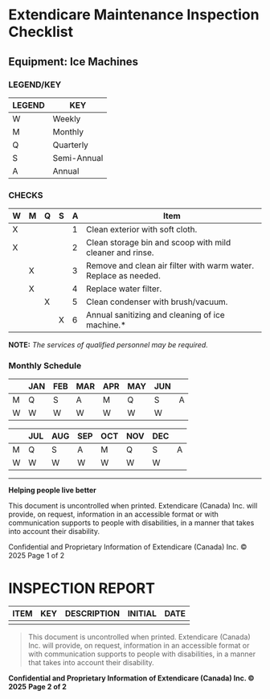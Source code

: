 # Extendicare Maintenance Inspection Checklist

## Equipment: Ice Machines

### LEGEND/KEY

| LEGEND | KEY       |
|--------|-----------|
| W      | Weekly    |
| M      | Monthly   |
| Q      | Quarterly |
| S      | Semi-Annual |
| A      | Annual    |

### CHECKS

| W | M | Q | S | A | Item                                                                 |
|---|---|---|---|---|----------------------------------------------------------------------|
| X |   |   |   | 1 | Clean exterior with soft cloth.                                     |
| X |   |   |   | 2 | Clean storage bin and scoop with mild cleaner and rinse.           |
|   | X |   |   | 3 | Remove and clean air filter with warm water. Replace as needed.    |
|   | X |   |   | 4 | Replace water filter.                                               |
|   |   | X |   | 5 | Clean condenser with brush/vacuum.                                 |
|   |   |   | X | 6 | Annual sanitizing and cleaning of ice machine.*                    |

**NOTE:**
*The services of qualified personnel may be required.*

### Monthly Schedule

|     | JAN | FEB | MAR | APR | MAY | JUN | |
|-----|-----|-----|-----|-----|-----|-----|---|
| M   | Q   | S   | A   | M   | Q   | S   | A   |
| W   | W   | W   | W   | W   | W   | W   | |

|     | JUL | AUG | SEP | OCT | NOV | DEC | |
|-----|-----|-----|-----|-----|-----|-----|---|
| M   | Q   | S   | A   | M   | Q   | S   | A   |
| W   | W   | W   | W   | W   | W   | W   | |

----

**Helping people live better**

This document is uncontrolled when printed. Extendicare (Canada) Inc. will provide, on request, information in an accessible format or with communication supports to people with disabilities, in a manner that takes into account their disability.

Confidential and Proprietary Information of Extendicare (Canada) Inc. © 2025  Page 1 of 2

# INSPECTION REPORT

| ITEM | KEY | DESCRIPTION | INITIAL | DATE |
|------|-----|-------------|---------|------|
|      |     |             |         |      |

> This document is uncontrolled when printed. Extendicare (Canada) Inc. will provide, on request, information in an accessible format or with communication supports to people with disabilities, in a manner that takes into account their disability.

**Confidential and Proprietary Information of Extendicare (Canada) Inc. © 2025**
**Page 2 of 2**